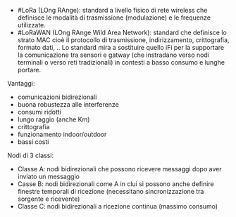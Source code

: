 * #LoRa (LOng RAnge): standard a livello fisico di rete wireless che definisce le modalità di trasmissione (modulazione) e le frequenze utilizzate.
* #LoRaWAN (LOng RAnge Wild Area Network): standard che definisce lo strato MAC cioè il protocollo di trasmissione, indirizzamento, crittografia, formato dati, .. 
	Lo standard mira a sostituire quello iFi per la supportare la comunicazione tra sensori e gatway (che instradano verso nodi terminali o verso reti tradizionali) in contesti a basso consumo e lunghe portare.  

Vantaggi:
* comunicazioni bidirezionali
* buona robustezza alle interferenze
* consumi ridotti
* lungo raggio (anche Km)
* crittografia
* funzionamento indoor/outdoor
* bassi costi
 
 Nodi di 3 classi:
* Classe A: nodi bidirezionali che possono ricevere messaggi dopo aver inviato un messaggio
* Casse B: nodi bidirezionali come A in clui si possono anche definire finestre temporali di ricezione (necessitano sincronizzazione tra sorgente e ricevente)
* Classe C: nodi bidirezionali a ricezione continua (massimo consumo)